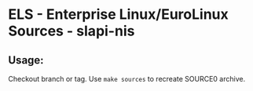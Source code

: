 # ELS - Enterprise Linux/EuroLinux Sources - slapi-nis
 
## Usage:
  Checkout branch or tag. Use `make sources` to recreate  SOURCE0 archive.
